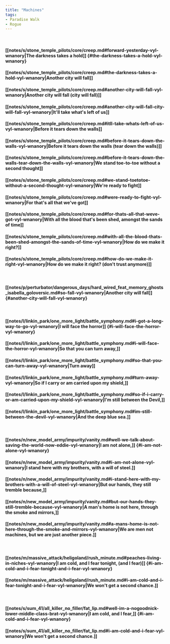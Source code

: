 ```yaml
---
title: "Machines"
tags:
- Paradise Walk
- Rogue
---
```

&nbsp;
#### [[notes/s/stone_temple_pilots/core/creep.md#forward-yesterday-vyl-wnanory|The darkness takes a hold]] {#the-darkness-takes-a-hold-vyl-wnanory}
#### [[notes/s/stone_temple_pilots/core/creep.md#the-darkness-takes-a-hold-vyl-wnanory|Another city will fall]]
#### [[notes/s/stone_temple_pilots/core/creep.md#another-city-will-fall-vyl-wnanory|Another city will fall (city will fall)]]
#### [[notes/s/stone_temple_pilots/core/creep.md#another-city-will-fall-city-will-fall-vyl-wnanory|It'll take what's left of us]]
#### [[notes/s/stone_temple_pilots/core/creep.md#itll-take-whats-left-of-us-vyl-wnanory|Before it tears down the walls]]
#### [[notes/s/stone_temple_pilots/core/creep.md#before-it-tears-down-the-walls-vyl-wnanory|Before it tears down the walls (tear down the walls)]]
#### [[notes/s/stone_temple_pilots/core/creep.md#before-it-tears-down-the-walls-tear-down-the-walls-vyl-wnanory|We stand toe-to-toe without a second thought]]
#### [[notes/s/stone_temple_pilots/core/creep.md#we-stand-toetotoe-without-a-second-thought-vyl-wnanory|We're ready to fight]]
#### [[notes/s/stone_temple_pilots/core/creep.md#were-ready-to-fight-vyl-wnanory|For that's all that we've got]]
#### [[notes/s/stone_temple_pilots/core/creep.md#for-thats-all-that-weve-got-vyl-wnanory|With all the blood that's been shed, amongst the sands of time]]
#### [[notes/s/stone_temple_pilots/core/creep.md#with-all-the-blood-thats-been-shed-amongst-the-sands-of-time-vyl-wnanory|How do we make it right?]]
#### [[notes/s/stone_temple_pilots/core/creep.md#how-do-we-make-it-right-vyl-wnanory|How do we make it right? (don't trust anymore)]]
&nbsp;
#### [[notes/p/perturbator/dangerous_days/hard_wired_feat_memory_ghosts_isabella_goloversic.md#so-fall-vyl-wnanory|Another city will fall]] {#another-city-will-fall-vyl-wnanory}
&nbsp;
#### [[notes/l/linkin_park/one_more_light/battle_symphony.md#i-got-a-long-way-to-go-vyl-wnanory|I will face the horror]] {#i-will-face-the-horror-vyl-wnanory}
#### [[notes/l/linkin_park/one_more_light/battle_symphony.md#i-will-face-the-horror-vyl-wnanory|So that you can turn away,]]
#### [[notes/l/linkin_park/one_more_light/battle_symphony.md#so-that-you-can-turn-away-vyl-wnanory|Turn away]]
#### [[notes/l/linkin_park/one_more_light/battle_symphony.md#turn-away-vyl-wnanory|So if I carry or am carried upon my shield,]]
#### [[notes/l/linkin_park/one_more_light/battle_symphony.md#so-if-i-carry-or-am-carried-upon-my-shield-vyl-wnanory|I'm still between the Devil,]]
#### [[notes/l/linkin_park/one_more_light/battle_symphony.md#im-still-between-the-devil-vyl-wnanory|And the deep blue sea.]]
&nbsp;
#### [[notes/n/new_model_army/impurity/vanity.md#well-we-talk-about-saving-the-world-now-eddie-vyl-wnanory|I am not alone,]] {#i-am-not-alone-vyl-wnanory}
#### [[notes/n/new_model_army/impurity/vanity.md#i-am-not-alone-vyl-wnanory|I stand here with my brothers, with a will of steel.]]
#### [[notes/n/new_model_army/impurity/vanity.md#i-stand-here-with-my-brothers-with-a-will-of-steel-vyl-wnanory|But our hands, they still tremble because,]]
#### [[notes/n/new_model_army/impurity/vanity.md#but-our-hands-they-still-tremble-because-vyl-wnanory|A man's home is not here, through the smoke and mirrors,]]
#### [[notes/n/new_model_army/impurity/vanity.md#a-mans-home-is-not-here-through-the-smoke-and-mirrors-vyl-wnanory|We are men not machines, but we are just another piece.]]
&nbsp;
#### [[notes/m/massive_attack/heligoland/rush_minute.md#peaches-living-in-niches-vyl-wnanory|I am cold, and I fear tonight, (and I fear)]] {#i-am-cold-and-i-fear-tonight-and-i-fear-vyl-wnanory}
#### [[notes/m/massive_attack/heligoland/rush_minute.md#i-am-cold-and-i-fear-tonight-and-i-fear-vyl-wnanory|We won't get a second chance.]]
&nbsp;
#### [[notes/s/sum_41/all_killer_no_filler/fat_lip.md#well-im-a-nogoodnick-lower-middle-class-brat-vyl-wnanory|I am cold, and I fear,]] {#i-am-cold-and-i-fear-vyl-wnanory}
#### [[notes/s/sum_41/all_killer_no_filler/fat_lip.md#i-am-cold-and-i-fear-vyl-wnanory|We won't get a second chance.]]
